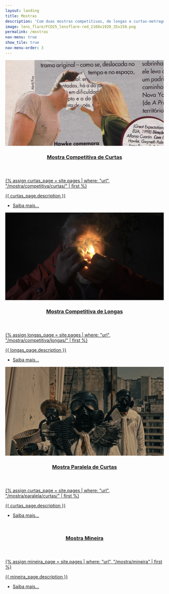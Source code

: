 ```yaml
---
layout: landing
title: Mostras
description: 'Com duas mostras competitivas, de longas e curtas-metragens, e uma paralela de curtas, o II FCD é uma grande festa do cinema brasileiro'
image: lens_flare/FCD25_lensflare-red_2160x1920_35x150.png
permalink: /mostras
nav-menu: true
show_tile: true
nav-menu-order: 3
---
```


<!-- Main -->
<div id="main">

<!-- Two -->
<section id="two" class="spotlights">
	<section>
		<a href="{{ '/mostra/competitiva/curtas/' | relative_url }}" class="image">
			<img src="/assets/press/a-sua-imagem-na-minha-caixa-de-correio.jpg" alt="" data-position="25% 25%" />
		</a>
		<div class="content">
			<a href="{{ '/mostra/competitiva/curtas/' | relative_url }}">
				<div class="inner">
					<header class="major">
						<h3>Mostra Competitiva de Curtas</h3>
					</header>
					{% assign curtas_page = site.pages | where: "url", "/mostra/competitiva/curtas/" | first %}
					<p>{{ curtas_page.description }}</p>
					<ul class="actions">
						<li><a href="{{ '/mostra/competitiva/curtas/' | relative_url }}" class="button">Saiba mais...</a></li>
					</ul>
				</div>
			</a>
		</div>
	</section>
	<section>
		<a href="{{ '/mostra/competitiva/longas/' | relative_url }}" class="image">
			<img src="/assets/press/macas-no-escuro.jpg" alt="" data-position="center center" />
		</a>
		<div class="content">
			<a href="{{ '/mostra/competitiva/longas/' | relative_url }}">
				<div class="inner">
					<header class="major">
						<h3>Mostra Competitiva de Longas</h3>
					</header>
					{% assign longas_page = site.pages | where: "url", "/mostra/competitiva/longas/" | first %}
					<p>{{ longas_page.description }}</p>
					<ul class="actions">
						<li><a href="{{ '/mostra/competitiva/longas/' | relative_url }}" class="button">Saiba mais...</a></li>
					</ul>
				</div>
			</a>
		</div>
	</section>
	<section>
		<a href="{{ '/mostra/paralela/curtas/' | relative_url }}" class="image">
			<img src="/assets/press/javyju-bom-dia.jpg" alt="" data-position="center center" />
		</a>
		<div class="content">
			<a href="{{ '/mostra/paralela/curtas/' | relative_url }}">
				<div class="inner">
					<header class="major">
						<h3>Mostra Paralela de Curtas</h3>
					</header>
					{% assign curtas_page = site.pages | where: "url", "/mostra/paralela/curtas/" | first %}
					<p>{{ curtas_page.description }}</p>
					<ul class="actions">
						<li><a href="{{ '/mostra/paralela/curtas/' | relative_url }}" class="button">Saiba mais...</a></li>
					</ul>
				</div>
			</a>
		</div>
	</section>
	<section>
		<a href="{{ '/mostra/mineira' | relative_url }}" class="image">
			<img src="/assets/press/ressaca.jpg" alt="" data-position="center center" />
		</a>
		<div class="content">
			<a href="{{ '/mostra/mineira' | relative_url }}">
				<div class="inner">
					<header class="major">
						<h3>Mostra Mineira</h3>
					</header>
					{% assign mineira_page = site.pages | where: "url", "/mostra/mineira" | first %}
					<p>{{ mineira_page.description }}</p>
					<ul class="actions">
						<li><a href="{{ '/mostra/mineira' | relative_url }}" class="button">Saiba mais...</a></li>
					</ul>
				</div>
			</a>
		</div>
	</section>


</section>

</div>
